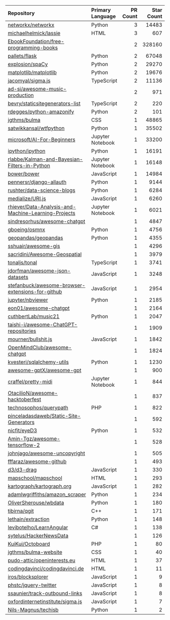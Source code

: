 | Repository | Primary Language | PR Count | Star Count |
| :-- | :-- | --: | --: |
| [networkx/networkx](https://github.com/networkx/networkx) | Python | 3 | 14483 |
| [michaelhelmick/lassie](https://github.com/michaelhelmick/lassie) | HTML | 3 | 607 |
| [EbookFoundation/free-programming-books](https://github.com/EbookFoundation/free-programming-books) |  | 2 | 328160 |
| [pallets/flask](https://github.com/pallets/flask) | Python | 2 | 67048 |
| [explosion/spaCy](https://github.com/explosion/spaCy) | Python | 2 | 29270 |
| [matplotlib/matplotlib](https://github.com/matplotlib/matplotlib) | Python | 2 | 19676 |
| [jacomyal/sigma.js](https://github.com/jacomyal/sigma.js) | TypeScript | 2 | 11136 |
| [ad-si/awesome-music-production](https://github.com/ad-si/awesome-music-production) |  | 2 | 971 |
| [bevry/staticsitegenerators-list](https://github.com/bevry/staticsitegenerators-list) | TypeScript | 2 | 220 |
| [rdegges/python-amazonify](https://github.com/rdegges/python-amazonify) | Python | 2 | 101 |
| [jgthms/bulma](https://github.com/jgthms/bulma) | CSS | 1 | 48865 |
| [satwikkansal/wtfpython](https://github.com/satwikkansal/wtfpython) | Python | 1 | 35502 |
| [microsoft/AI-For-Beginners](https://github.com/microsoft/AI-For-Beginners) | Jupyter Notebook | 1 | 33200 |
| [ipython/ipython](https://github.com/ipython/ipython) | Python | 1 | 16191 |
| [rlabbe/Kalman-and-Bayesian-Filters-in-Python](https://github.com/rlabbe/Kalman-and-Bayesian-Filters-in-Python) | Jupyter Notebook | 1 | 16148 |
| [bower/bower](https://github.com/bower/bower) | JavaScript | 1 | 14984 |
| [pennersr/django-allauth](https://github.com/pennersr/django-allauth) | Python | 1 | 9144 |
| [rushter/data-science-blogs](https://github.com/rushter/data-science-blogs) | Python | 1 | 6284 |
| [medialize/URI.js](https://github.com/medialize/URI.js) | JavaScript | 1 | 6260 |
| [rhiever/Data-Analysis-and-Machine-Learning-Projects](https://github.com/rhiever/Data-Analysis-and-Machine-Learning-Projects) | Jupyter Notebook | 1 | 6021 |
| [sindresorhus/awesome-chatgpt](https://github.com/sindresorhus/awesome-chatgpt) |  | 1 | 4847 |
| [gboeing/osmnx](https://github.com/gboeing/osmnx) | Python | 1 | 4756 |
| [geopandas/geopandas](https://github.com/geopandas/geopandas) | Python | 1 | 4355 |
| [sshuair/awesome-gis](https://github.com/sshuair/awesome-gis) |  | 1 | 4296 |
| [sacridini/Awesome-Geospatial](https://github.com/sacridini/Awesome-Geospatial) |  | 1 | 3979 |
| [tonaljs/tonal](https://github.com/tonaljs/tonal) | TypeScript | 1 | 3741 |
| [jdorfman/awesome-json-datasets](https://github.com/jdorfman/awesome-json-datasets) | JavaScript | 1 | 3248 |
| [stefanbuck/awesome-browser-extensions-for-github](https://github.com/stefanbuck/awesome-browser-extensions-for-github) | JavaScript | 1 | 2954 |
| [jupyter/nbviewer](https://github.com/jupyter/nbviewer) | Python | 1 | 2185 |
| [eon01/awesome-chatgpt](https://github.com/eon01/awesome-chatgpt) |  | 1 | 2164 |
| [cuthbertLab/music21](https://github.com/cuthbertLab/music21) | Python | 1 | 2047 |
| [taishi-i/awesome-ChatGPT-repositories](https://github.com/taishi-i/awesome-ChatGPT-repositories) |  | 1 | 1909 |
| [mourner/bullshit.js](https://github.com/mourner/bullshit.js) | JavaScript | 1 | 1842 |
| [OpenMindClub/awesome-chatgpt](https://github.com/OpenMindClub/awesome-chatgpt) |  | 1 | 1824 |
| [kvesteri/sqlalchemy-utils](https://github.com/kvesteri/sqlalchemy-utils) | Python | 1 | 1230 |
| [awesome-gptX/awesome-gpt](https://github.com/awesome-gptX/awesome-gpt) |  | 1 | 900 |
| [craffel/pretty-midi](https://github.com/craffel/pretty-midi) | Jupyter Notebook | 1 | 844 |
| [OtacilioN/awesome-hacktoberfest](https://github.com/OtacilioN/awesome-hacktoberfest) |  | 1 | 837 |
| [technosophos/querypath](https://github.com/technosophos/querypath) | PHP | 1 | 822 |
| [pinceladasdaweb/Static-Site-Generators](https://github.com/pinceladasdaweb/Static-Site-Generators) |  | 1 | 592 |
| [nicfit/eyeD3](https://github.com/nicfit/eyeD3) | Python | 1 | 532 |
| [Amin-Tgz/awesome-tensorflow-2](https://github.com/Amin-Tgz/awesome-tensorflow-2) |  | 1 | 528 |
| [johnjago/awesome-uncopyright](https://github.com/johnjago/awesome-uncopyright) |  | 1 | 505 |
| [fffaraz/awesome-github](https://github.com/fffaraz/awesome-github) |  | 1 | 493 |
| [d3/d3-drag](https://github.com/d3/d3-drag) | JavaScript | 1 | 330 |
| [mapschool/mapschool](https://github.com/mapschool/mapschool) | HTML | 1 | 293 |
| [kartograph/kartograph.org](https://github.com/kartograph/kartograph.org) | JavaScript | 1 | 282 |
| [adamlwgriffiths/amazon_scraper](https://github.com/adamlwgriffiths/amazon_scraper) | Python | 1 | 234 |
| [OliverSherouse/wbdata](https://github.com/OliverSherouse/wbdata) | Python | 1 | 180 |
| [tibirna/qgit](https://github.com/tibirna/qgit) | C++ | 1 | 171 |
| [lethain/extraction](https://github.com/lethain/extraction) | Python | 1 | 148 |
| [levibotelho/LearnAngular](https://github.com/levibotelho/LearnAngular) | C# | 1 | 138 |
| [sytelus/HackerNewsData](https://github.com/sytelus/HackerNewsData) |  | 1 | 126 |
| [KuiKui/Octoboard](https://github.com/KuiKui/Octoboard) | PHP | 1 | 80 |
| [jgthms/bulma-website](https://github.com/jgthms/bulma-website) | CSS | 1 | 40 |
| [pudo-attic/openinterests.eu](https://github.com/pudo-attic/openinterests.eu) | HTML | 1 | 37 |
| [codingdavinci/codingdavinci.de](https://github.com/codingdavinci/codingdavinci.de) | HTML | 1 | 11 |
| [iros/blocksplorer](https://github.com/iros/blocksplorer) | JavaScript | 1 | 9 |
| [phstc/jquery-twitter](https://github.com/phstc/jquery-twitter) | JavaScript | 1 | 8 |
| [ssaunier/track-outbound-links](https://github.com/ssaunier/track-outbound-links) | JavaScript | 1 | 8 |
| [oxfordinternetinstitute/sigma.js](https://github.com/oxfordinternetinstitute/sigma.js) | JavaScript | 1 | 7 |
| [Nils-Magnus/techisb](https://github.com/Nils-Magnus/techisb) | Python | 1 | 2 |
